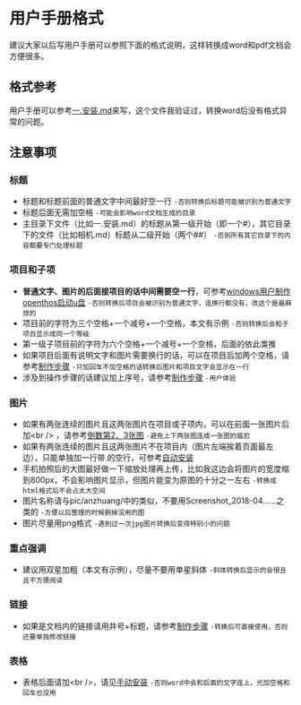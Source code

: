 # 用户手册格式
建议大家以后写用户手册可以参照下面的格式说明，这样转换成word和pdf文档会方便很多。

## 格式参考
用户手册可以参考[一.安装.md](https://github.com/openthos/userguide-analysis/blob/master/%E4%B8%80.%E5%AE%89%E8%A3%85.md)来写，这个文件我验证过，转换word后没有格式异常的问题。

## 注意事项
### 标题
   - 标题和标题前面的普通文字中间最好空一行 `-否则转换后标题可能被识别为普通文字`
   - 标题后面无需加空格 `-可能会影响word文档生成的目录`
   - 主目录下文件（比如一.安装.md）的标题从第一级开始（即一个#），其它目录下的文件（比如相机.md）标题从二级开始（两个##） `-否则所有其它目录下的内容都要专门处理标题`

### 项目和子项
   - **普通文字、图片的后面接项目的话中间需要空一行**，可参考[windows用户制作openthos启动u盘](https://github.com/openthos/userguide-analysis/blob/master/%E4%B8%80.%E5%AE%89%E8%A3%85.md#windows%E7%94%A8%E6%88%B7%E5%88%B6%E4%BD%9Copenthos%E5%90%AF%E5%8A%A8u%E7%9B%98) `-否则转换后项目会被识别为普通文字，连换行都没有，改这个是最麻烦的`
   - 项目前的字符为三个空格+一个减号+一个空格，本文有示例 `-否则转换后会和子项目显示成同一个等级`
   - 第一级子项目前的字符为六个空格+一个减号+一个空格，后面的依此类推
   - 如果项目后面有说明文字和图片需要换行的话，可以在项目后加两个空格，请参考[制作步骤](https://github.com/openthos/userguide-analysis/blob/master/%E4%B8%80.%E5%AE%89%E8%A3%85.md#%E5%88%B6%E4%BD%9C%E6%AD%A5%E9%AA%A4) `-只加回车不加空格的话转换后图片和项目文字会显示在一行`
   - 涉及到操作步骤的话建议加上序号，请参考[制作步骤](https://github.com/openthos/userguide-analysis/blob/master/%E4%B8%80.%E5%AE%89%E8%A3%85.md#%E5%88%B6%E4%BD%9C%E6%AD%A5%E9%AA%A4) `-用户体验`
   
### 图片
   - 如果有两张连续的图片且这两张图片在项目或子项内，可以在前面一张图片后加\<br /> ，请参考[倒数第2、3张图](https://github.com/openthos/userguide-analysis/blob/master/anzhuang/%E5%AE%89%E8%A3%85OPENTHOS%E5%92%8CWin10%E5%8F%8C%E7%B3%BB%E7%BB%9F.md) `-避免上下两张图连成一张图的尴尬`
   - 如果有两张连续的图片且这两张图片不在项目内（图片左端挨着页面最左边），只能单独加一行带.的空行，可参考[自动安装](https://github.com/openthos/userguide-analysis/blob/master/%E4%B8%80.%E5%AE%89%E8%A3%85.md#%E8%87%AA%E5%8A%A8%E5%AE%89%E8%A3%85) 
   - 手机拍照后的大图最好做一下缩放处理再上传，比如我这边会将图片的宽度缩到800px，不会影响图片显示，但图片能变为原图的十分之一左右 `-转换成html格式后不会占太大空间`
   - 图片名称请与pic/anzhuang/中的类似，不要用Screenshot_2018-04……之类的 `-方便以后整理的时候删掉没用的图`
   - 图片尽量用png格式 `-遇到过一次jpg图片转换后变得特别小的问题`
   
### 重点强调
   - 建议用双星加粗（本文有示例），尽量不要用单星斜体 `-斜体转换后显示的会很丑且不方便阅读`
   
### 链接
   - 如果是文档内的链接请用井号+标题，请参考[制作步骤](https://github.com/openthos/userguide-analysis/blob/master/%E4%B8%80.%E5%AE%89%E8%A3%85.md#%E5%88%B6%E4%BD%9C%E6%AD%A5%E9%AA%A4) `-转换后可直接使用，否则还要单独修改链接`
   
### 表格
   - 表格后面请加\<br />，请见[手动安装](https://github.com/openthos/userguide-analysis/blob/master/%E4%B8%80.%E5%AE%89%E8%A3%85.md#%E6%89%8B%E5%8A%A8%E5%AE%89%E8%A3%85) `-否则word中会和后面的文字连上，光加空格和回车也没用`
